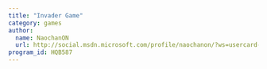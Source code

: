 ```yaml
---
title: "Invader Game"
category: games
author:
  name: NaochanON
  url: http://social.msdn.microsoft.com/profile/naochanon/?ws=usercard-mini
program_id: HQB587
---
```

